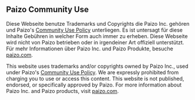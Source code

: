## Paizo Community Use
Diese Webseite benutze Trademarks und Copyrights die Paizo Inc. gehören und Paizo's [Community Use Policy](https://paizo.com/communityuse) unterliegen. Es ist untersagt für diese Inhalte Gebühren in welcher Form auch immer zu erheben. Diese Webseite wird nicht von Paizo betrieben oder in irgendeiner Art offiziell unterstützt. Für mehr Informationen über Paizo Inc. und Paizo Produkte, besuche [paizo.com](https://paizo.com).

This website uses trademarks and/or copyrights owned by Paizo Inc., used under Paizo's [Community Use Policy](https://paizo.com/communityuse). We are expressly prohibited from charging you to use or access this content. This website is not published, endorsed, or specifically approved by Paizo. For more information about Paizo Inc. and Paizo products, visit [paizo.com](https://paizo.com).
